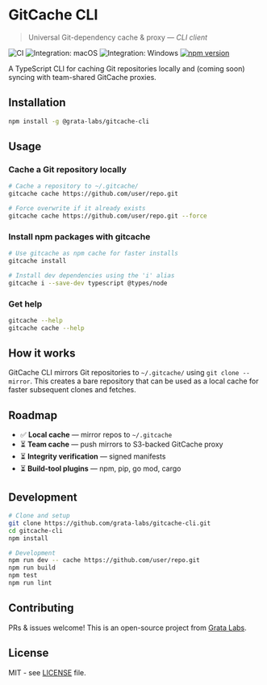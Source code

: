 # GitCache CLI

> Universal Git-dependency cache & proxy — _CLI client_

![CI](https://github.com/grata-labs/gitcache-cli/actions/workflows/ci.yml/badge.svg)
![Integration: macOS](https://github.com/grata-labs/gitcache-cli/actions/workflows/weekly-integration.yml/badge.svg?job=integration-macos-status)
![Integration: Windows](https://github.com/grata-labs/gitcache-cli/actions/workflows/weekly-integration.yml/badge.svg?job=integration-windows-status)
[![npm version](https://badge.fury.io/js/@grata-labs%2Fgitcache-cli.svg)](https://badge.fury.io/js/@grata-labs%2Fgitcache-cli)

A TypeScript CLI for caching Git repositories locally and (coming soon) syncing with team-shared GitCache proxies.

## Installation

```bash
npm install -g @grata-labs/gitcache-cli
```

## Usage

### Cache a Git repository locally

```bash
# Cache a repository to ~/.gitcache/
gitcache cache https://github.com/user/repo.git

# Force overwrite if it already exists
gitcache cache https://github.com/user/repo.git --force
```

### Install npm packages with gitcache

```bash
# Use gitcache as npm cache for faster installs
gitcache install

# Install dev dependencies using the 'i' alias
gitcache i --save-dev typescript @types/node
```

### Get help

```bash
gitcache --help
gitcache cache --help
```

## How it works

GitCache CLI mirrors Git repositories to `~/.gitcache/` using `git clone --mirror`. This creates a bare repository that can be used as a local cache for faster subsequent clones and fetches.

## Roadmap

- ✅ **Local cache** — mirror repos to `~/.gitcache`
- ⏳ **Team cache** — push mirrors to S3-backed GitCache proxy
- ⏳ **Integrity verification** — signed manifests
- ⏳ **Build-tool plugins** — npm, pip, go mod, cargo

## Development

```bash
# Clone and setup
git clone https://github.com/grata-labs/gitcache-cli.git
cd gitcache-cli
npm install

# Development
npm run dev -- cache https://github.com/user/repo.git
npm run build
npm test
npm run lint
```

## Contributing

PRs & issues welcome! This is an open-source project from [Grata Labs](https://grata-labs.com).

## License

MIT - see [LICENSE](LICENSE) file.
